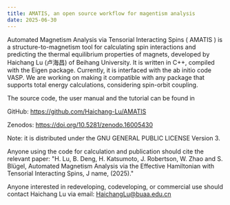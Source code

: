 ```yaml
---
title: AMATIS, an open source workflow for magentism analysis
date: 2025-06-30
---
```


<!--more-->

Automated Magnetism Analysis via Tensorial Interacting Spins ( AMATIS ) is a structure-to-magnetism tool for calculating spin interactions and predicting the thermal equilibrium properties of magnets, developed by Haichang Lu (卢海昌) of Beihang University. It is written in C++, compiled with the Eigen package. Currently, it is interfaced with the ab initio code VASP. We are working on making it compatible with any package that supports total energy calculations, considering spin-orbit coupling.

The source code, the user manual and the tutorial can be found in 

GitHub:  https://github.com/Haichang-Lu/AMATIS

Zenodos: https://doi.org/10.5281/zenodo.16005430

Note: it is distributed under the GNU GENERAL PUBLIC LICENSE Version 3.

Anyone using the code for calculation and publication should cite the relevant paper: 
"H. Lu, B. Deng, H. Katsumoto, J. Robertson, W. Zhao and S. Blügel, Automated Magnetism Analysis via the Effective Hamiltonian with Tensorial Interacting Spins, J name, (2025)."

Anyone interested in redeveloping, codeveloping, or commercial use should contact Haichang Lu via email: HaichangLu@buaa.edu.cn